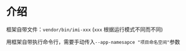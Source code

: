 # 介绍

框架自带文件：`vendor/bin/imi-xxx` (`xxx` 根据运行模式不同而不同)

用框架自带执行命令行，需要手动传入`--app-namesapce "项目命名空间"`参数
